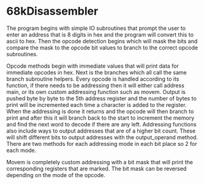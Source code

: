 # 68kDisassembler
The program begins with simple IO subroutines that prompt the user to enter an address that is 8 digits in hex and the program will convert this to ascii to hex. Then the opcode detection begins which will mask the bits and compare the mask to the opcode bit values to branch to the correct opcode subroutines.

Opcode methods begin with immediate values that will print data for immediate opcodes in hex. Next is the branches which all call the same branch subroutine helpers. Every opcode is handled according to its function, if there needs to be addressing then it will either call address main, or its own custom addressing function such as movem. Output is pushed byte by byte to the 5th address register and the number of bytes to print will be incremented each time a character is added to the register. When the addressing is done it returns and the opcode will then branch to print and after this it will branch back to the start to increment the memory and find the next word to decode if there are any left. Addressing functions also include ways to output addresses that are of a higher bit count. These will shift different bits to output addresses with the output_operand method. There are two methods for each addressing mode in each bit place so 2 for each mode. 

Movem is completely custom addressing with a bit mask that will print the corresponding registers that are marked. The bit mask can be reversed depending on the mode of the opcode.
